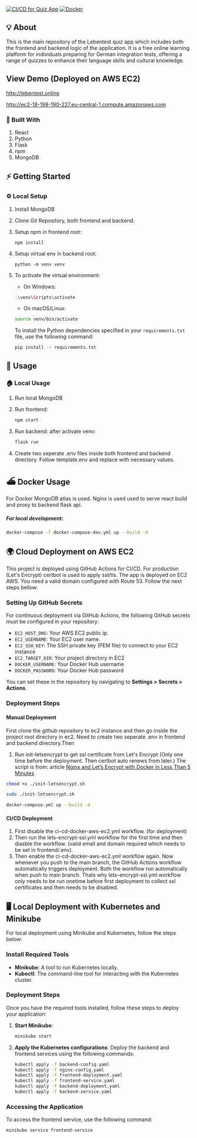 [![CI/CD for Quiz App](https://github.com/amihsan/quiz-app/actions/workflows/ci-cd-docker-aws-ec2.yml/badge.svg)](https://github.com/amihsan/quiz-app/actions/workflows/ci-cd-docker-aws-ec2.yml)
[![Docker](https://img.shields.io/badge/Docker-Ready-blue?logo=docker)](https://www.docker.com/)

## 💡 About

This is the main repository of the Lebentest quiz app which includes both the frontend and backend logic of the application. It is a free online learning platform for individuals preparing for German integration tests, offering a range of quizzes to enhance their language skills and cultural knowledge.

## View Demo (Deployed on AWS EC2)

http://lebentest.online

http://ec2-18-198-190-227.eu-central-1.compute.amazonaws.com

### 🧱 Built With

1. React
2. Python
3. Flask
4. npm
5. MongoDB

## ⚡ Getting Started

### ⚙️ Local Setup

1. Install MongoDB

2. Clone Git Repository, both frontend and backend.

3. Setup npm in frontend root:

   ```shell
   npm install
   ```

4. Setup virtual env in backend root:
   ```shell
   python -m venv venv
   ```
5. To activate the virtual environment:

   - On Windows:

   ```bash
   .\venv\Scripts\activate
   ```

   - On macOS/Linux:

   ```bash
   source venv/bin/activate
   ```

   To install the Python dependencies specified in your `requirements.txt` file, use the following command:

   ```bash
   pip install -r requirements.txt
   ```

## 👟 Usage

### 🏠 Local Usage

1. Run local MongoDB

2. Run frontend:

   ```bash
   npm start
   ```

3. Run backend: after activate venv:

   ```bash
   flask run
   ```

4. Create two seperate .env files inside both frontend and backend directory. Follow template.env and replace with necessary values.

## ⛴️ Docker Usage

For Docker MongoDB atlas is used. Nginx is used used to serve react build and proxy to backend flask api.

##### For local development:

```bash
docker-compose -f docker-compose-dev.yml up --build -d
```

## 🌍 Cloud Deployment on AWS EC2

This project is deployed using GitHub Actions for CI/CD. For production (Let's Encrypt) certbot is used to apply ssl/tls. The app is deployed on EC2 AWS. You need a valid domain configured with Route 53. Follow the next steps bellow:

### Setting Up GitHub Secrets

For continuous deployment via GitHub Actions, the following GitHub secrets must be configured in your repository:

- `EC2_HOST_DNS`: Your AWS EC2 public ip.
- `EC2_USERNAME`: Your EC2 user name.
- `EC2_SSH_KEY`: The SSH private key (PEM file) to connect to your EC2 instance
- `EC2_TARGET_DIR`: Your project directory in EC2
- `DOCKER_USERNAME`: Your Docker Hub username
- `DOCKER_PASSWORD`: Your Docker Hub password

You can set these in the repository by navigating to **Settings > Secrets > Actions**.

### Deployment Steps

#### Manual Deployment

First clone the github repository to ec2 instance and then go inside the project root directory in ec2. Need to create two seperate .env in frontend and backend directory.Then

1. Run init-letsencrypt to get ssl certificate from Let's Encrypt (Only one time before the deployment. Then certbot auto renews from later.)
   The script is from: article [Nginx and Let’s Encrypt with Docker in Less Than 5 Minutes](https://pentacent.medium.com/nginx-and-lets-encrypt-with-docker-in-less-than-5-minutes-b4b8a60d3a71)

```bash
chmod +x ./init-letsencrypt.sh
```

```bash
sudo ./init-letsencrypt.sh
```

```bash
docker-compose.yml up --build -d
```

#### CI/CD Deployment

1. First disable the ci-cd-docker-aws-ec2.yml workflow. (for deployment)
2. Then run the lets-encrypt-ssl.yml workflow for the first time and then diasble the workflow. (valid email and domain required which needs to be set in frontend/.env).
3. Then enable the ci-cd-docker-aws-ec2.yml workflow again.
   Now whenever you push to the main branch, the GitHub Actions workflow automatically triggers deployment. Both the workflow run automatically when push to main branch. Thats why lets-encrypt-ssl.yml workflow only needs to be run onetime before first deployment to collect ssl certificates and then needs to be disabled.

## 🖥️ Local Deployment with Kubernetes and Minikube

For local deployment using Minikube and Kubernetes, follow the steps below:

### Install Required Tools

- **Minikube**: A tool to run Kubernetes locally.
- **Kubectl**: The command-line tool for interacting with the Kubernetes cluster.

### Deployment Steps

Once you have the required tools installed, follow these steps to deploy your application:

1. **Start Minikube**:
   ```bash
   minikube start
   ```
2. **Apply the Kubernetes configurations**: Deploy the backend and frontend services using the following commands:
   ```bash
   kubectl apply -f backend-config.yaml
   kubectl apply -f nginx-config.yaml
   kubectl apply -f frontend-deployment.yaml
   kubectl apply -f frontend-service.yaml
   kubectl apply -f backend-deployment.yaml
   kubectl apply -f backend-service.yaml
   ```

### Accessing the Application

To access the frontend service, use the following command:

```bash
minikube service frontend-service
```
